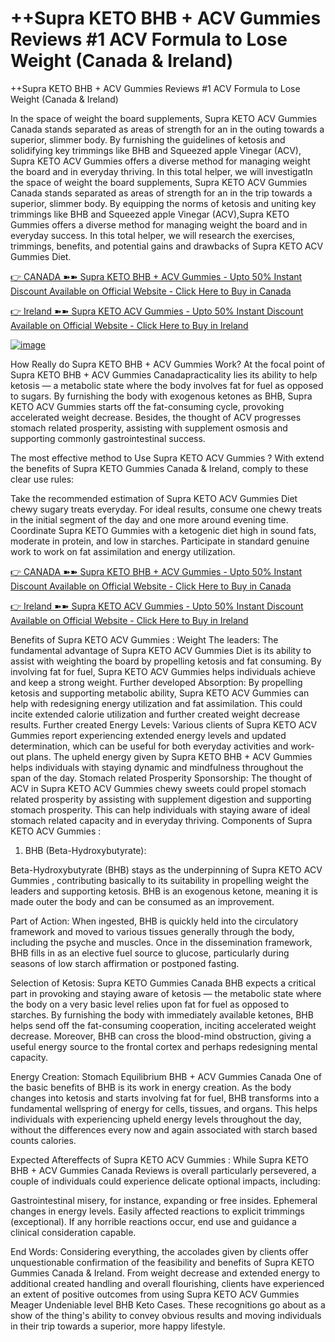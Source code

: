 <h1>++Supra KETO BHB + ACV Gummies Reviews #1 ACV Formula to Lose Weight (Canada & Ireland)</h1>
++Supra KETO BHB + ACV Gummies Reviews #1 ACV Formula to Lose Weight (Canada & Ireland)

In the space of weight the board supplements, Supra KETO ACV Gummies Canada stands separated as areas of strength for an in the outing towards a superior, slimmer body. By furnishing the guidelines of ketosis and solidifying key trimmings like BHB and Squeezed apple Vinegar (ACV), Supra KETO ACV Gummies offers a diverse method for managing weight the board and in everyday thriving. In this total helper, we will investigatIn the space of weight the board supplements, Supra KETO ACV Gummies Canada stands separated as areas of strength for an in the trip towards a superior, slimmer body. By equipping the norms of ketosis and uniting key trimmings like BHB and Squeezed apple Vinegar (ACV),Supra KETO Gummies offers a diverse method for managing weight the board and in everyday success. In this total helper, we will research the exercises, trimmings, benefits, and potential gains and drawbacks of Supra KETO ACV Gummies Diet.

[👉 CANADA ➽➽ Supra KETO BHB + ACV Gummies - Upto 50% Instant Discount Available on Official Website - Click Here to Buy in Canada](https://www.econsumed.com/2C7ZCTXH/XJW1HRJ/?sub1=Islam)

[👉 Ireland ➽➽ Supra KETO ACV Gummies - Upto 50% Instant Discount Available on Official Website - Click Here to Buy in Ireland](https://www.econsumed.com/2C7ZCTXH/XJW1HRJ/?sub1=Islam)

[![image](https://github.com/user-attachments/assets/477f2e1b-13c4-4f9a-aaa3-903967d05c69)](https://www.econsumed.com/2C7ZCTXH/XJW1HRJ/?sub1=Islam)


How Really do Supra KETO BHB + ACV Gummies Work?
At the focal point of Supra KETO BHB + ACV Gummies Canadapracticality lies its ability to help ketosis — a metabolic state where the body involves fat for fuel as opposed to sugars. By furnishing the body with exogenous ketones as BHB, Supra KETO ACV Gummies starts off the fat-consuming cycle, provoking accelerated weight decrease. Besides, the thought of ACV progresses stomach related prosperity, assisting with supplement osmosis and supporting commonly gastrointestinal success.

The most effective method to Use Supra KETO ACV Gummies ?
With extend the benefits of Supra KETO Gummies Canada & Ireland, comply to these clear use rules:

Take the recommended estimation of Supra KETO ACV Gummies Diet chewy sugary treats everyday.
For ideal results, consume one chewy treats in the initial segment of the day and one more around evening time.
Coordinate Supra KETO Gummies with a ketogenic diet high in sound fats, moderate in protein, and low in starches.
Participate in standard genuine work to work on fat assimilation and energy utilization.

[👉 CANADA ➽➽ Supra KETO BHB + ACV Gummies - Upto 50% Instant Discount Available on Official Website - Click Here to Buy in Canada](https://www.econsumed.com/2C7ZCTXH/XJW1HRJ/?sub1=Islam)

[👉 Ireland ➽➽ Supra KETO ACV Gummies - Upto 50% Instant Discount Available on Official Website - Click Here to Buy in Ireland](https://www.econsumed.com/2C7ZCTXH/XJW1HRJ/?sub1=Islam)

Benefits of Supra KETO ACV Gummies :
Weight The leaders: The fundamental advantage of Supra KETO ACV Gummies Diet is its ability to assist with weighting the board by propelling ketosis and fat consuming. By involving fat for fuel, Supra KETO ACV Gummies helps individuals achieve and keep a strong weight.
Further developed Absorption: By propelling ketosis and supporting metabolic ability, Supra KETO ACV Gummies can help with redesigning energy utilization and fat assimilation. This could incite extended calorie utilization and further created weight decrease results.
Further created Energy Levels: Various clients of Supra KETO ACV Gummies report experiencing extended energy levels and updated determination, which can be useful for both everyday activities and work-out plans. The upheld energy given by Supra KETO BHB + ACV Gummies helps individuals with staying dynamic and mindfulness throughout the span of the day.
Stomach related Prosperity Sponsorship: The thought of ACV in Supra KETO ACV Gummies chewy sweets could propel stomach related prosperity by assisting with supplement digestion and supporting stomach prosperity. This can help individuals with staying aware of ideal stomach related capacity and in everyday thriving.
Components of Supra KETO ACV Gummies :
1. BHB (Beta-Hydroxybutyrate):

Beta-Hydroxybutyrate (BHB) stays as the underpinning of Supra KETO ACV Gummies , contributing basically to its suitability in propelling weight the leaders and supporting ketosis. BHB is an exogenous ketone, meaning it is made outer the body and can be consumed as an improvement.

Part of Action: When ingested, BHB is quickly held into the circulatory framework and moved to various tissues generally through the body, including the psyche and muscles. Once in the dissemination framework, BHB fills in as an elective fuel source to glucose, particularly during seasons of low starch affirmation or postponed fasting.

Selection of Ketosis: Supra KETO Gummies Canada BHB expects a critical part in provoking and staying aware of ketosis — the metabolic state where the body on a very basic level relies upon fat for fuel as opposed to starches. By furnishing the body with immediately available ketones, BHB helps send off the fat-consuming cooperation, inciting accelerated weight decrease. Moreover, BHB can cross the blood-mind obstruction, giving a useful energy source to the frontal cortex and perhaps redesigning mental capacity.

Energy Creation: Stomach Equilibrium BHB + ACV Gummies Canada One of the basic benefits of BHB is its work in energy creation. As the body changes into ketosis and starts involving fat for fuel, BHB transforms into a fundamental wellspring of energy for cells, tissues, and organs. This helps individuals with experiencing upheld energy levels throughout the day, without the differences every now and again associated with starch based counts calories.

Expected Aftereffects of Supra KETO ACV Gummies :
While Supra KETO BHB + ACV Gummies Canada Reviews is overall particularly persevered, a couple of individuals could experience delicate optional impacts, including:

Gastrointestinal misery, for instance, expanding or free insides.
Ephemeral changes in energy levels.
Easily affected reactions to explicit trimmings (exceptional).
If any horrible reactions occur, end use and guidance a clinical consideration capable.

End Words:
Considering everything, the accolades given by clients offer unquestionable confirmation of the feasibility and benefits of Supra KETO Gummies Canada & Ireland. From weight decrease and extended energy to additional created handling and overall flourishing, clients have experienced an extent of positive outcomes from using Supra KETO ACV Gummies Meager Undeniable level BHB Keto Cases. These recognitions go about as a show of the thing's ability to convey obvious results and moving individuals in their trip towards a superior, more happy lifestyle.
